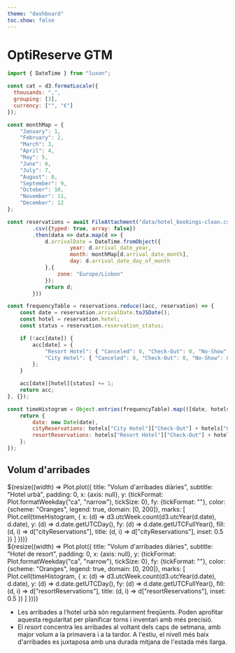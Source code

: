 ```yaml
--- 
theme: "dashboard"
toc.show: false
---
```


# OptiReserve GTM

```js
import { DateTime } from "luxon";

const cat = d3.formatLocale({
  thousands: ",",
  grouping: [3],
  currency: ["", "€"]
});

const monthMap = {
    "January": 1,
    "February": 2,
    "March": 3,
    "April": 4,
    "May": 5,
    "June": 6,
    "July": 7,
    "August": 8,
    "September": 9,
    "October": 10,
    "November": 11,
    "December": 12
};

const reservations = await FileAttachment("data/hotel_bookings-clean.csv")
        .csv({typed: true, array: false})
        .then(data => data.map(d => {
            d.arrivalDate = DateTime.fromObject({
                    year: d.arrival_date_year, 
                    month: monthMap[d.arrival_date_month], 
                    day: d.arrival_date_day_of_month
            },{
                zone: "Europe/Lisbon"
            });
            return d;
        }))

const frequencyTable = reservations.reduce((acc, reservation) => {
    const date = reservation.arrivalDate.toJSDate();
    const hotel = reservation.hotel;
    const status = reservation.reservation_status;

    if (!acc[date]) {
        acc[date] = {
            "Resort Hotel": { "Canceled": 0, "Check-Out": 0, "No-Show": 0 },
            "City Hotel": { "Canceled": 0, "Check-Out": 0, "No-Show": 0 }
        };
    }

    acc[date][hotel][status] += 1;
    return acc;
}, {});

const timeHistogram = Object.entries(frequencyTable).map(([date, hotels]) => {
    return {
        date: new Date(date),
        cityReservations: hotels["City Hotel"]["Check-Out"] + hotels["City Hotel"]["Canceled"] + hotels["City Hotel"]["No-Show"],
        resortReservations: hotels["Resort Hotel"]["Check-Out"] + hotels["Resort Hotel"]["Canceled"] + hotels["Resort Hotel"]["No-Show"],
    };
});
```

## Volum d'arribades

<div class="grid grid-cols-2">
  <div class="card">
    ${resize((width) => Plot.plot({
        title: "Volum d'arribades diàries",
        subtitle: "Hotel urbà",
        padding: 0,
        x: {axis: null},
        y: {tickFormat: Plot.formatWeekday("ca", "narrow"), tickSize: 0},
        fy: {tickFormat: ""},
        color: {scheme: "Oranges", legend: true, domain: [0, 200]},
        marks: [
            Plot.cell(timeHistogram, {
            x: (d) => d3.utcWeek.count(d3.utcYear(d.date), d.date),
            y: (d) => d.date.getUTCDay(),
            fy: (d) => d.date.getUTCFullYear(),
            fill: (d, i) => d["cityReservations"],
            title: (d, i) => d["cityReservations"],
            inset: 0.5
            })
        ]
    }))}

  </div>
  <div class="card">
    ${resize((width) => Plot.plot({
        title: "Volum d'arribades diàries",
        subtitle: "Hotel de resort",
        padding: 0,
        x: {axis: null},
        y: {tickFormat: Plot.formatWeekday("ca", "narrow"), tickSize: 0},
        fy: {tickFormat: ""},
        color: {scheme: "Oranges", legend: true, domain: [0, 200]},
        marks: [
            Plot.cell(timeHistogram, {
            x: (d) => d3.utcWeek.count(d3.utcYear(d.date), d.date),
            y: (d) => d.date.getUTCDay(),
            fy: (d) => d.date.getUTCFullYear(),
            fill: (d, i) => d["resortReservations"],
            title: (d, i) => d["resortReservations"],
            inset: 0.5
            })
        ]
    }))}
  </div>
</div>

- Les arribades a l’hotel urbà són regularment freqüents. Poden aprofitar aquesta regularitat per planificar torns i inventari amb més precisió.
- El _resort_ concentra les arribades al voltant dels caps de setmana, amb major volum a la primavera i a la tardor. A l'estiu, el nivell més baix d'arribades es juxtaposa amb una durada mitjana de l'estada més llarga.
